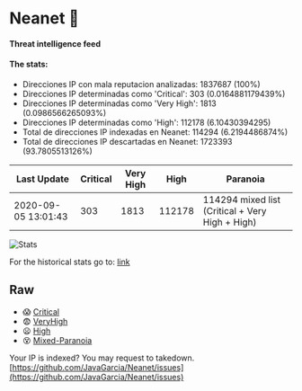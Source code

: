 # Neanet :hocho:
#### Threat intelligence feed
#### The stats:

- Direcciones IP con mala reputacion analizadas: 1837687 (100%)
- Direcciones IP determinadas como 'Critical':  303 (0.0164881179439%)
- Direcciones IP determinadas como 'Very High':  1813 (0.0986566265093%)
- Direcciones IP determinadas como 'High':  112178 (6.10430394295)
- Total de direcciones IP indexadas en Neanet:  114294 (6.2194486874%)
- Total de direcciones IP descartadas en Neanet:  1723393 (93.7805513126%)

| Last Update | Critical | Very High | High | Paranoia |
| --- | --- | --- | --- | --- |
| 2020-09-05 13:01:43 | 303 | 1813 | 112178 | 114294 mixed list (Critical + Very High + High)|

![Stats](https://docs.google.com/spreadsheets/d/e/2PACX-1vSnaNMIXVabIpDJjufMlzH7poXnshF3mgd8Is1g9ytUEzVsP5my4Trn8f-xkoLLQ38xpL3HtmUexLo6/pubchart?oid=501124687&format=image)

For the historical stats go to: [link](/stats.csv)
## Raw
- :scream: [Critical](https://raw.githubusercontent.com/JavaGarcia/Neanet/master/blacklists/neanet_critical.txt)
- :fearful: [VeryHigh](https://raw.githubusercontent.com/JavaGarcia/Neanet/master/blacklists/neanet_veryHigh.txtt)
- :frowning: [High](https://raw.githubusercontent.com/JavaGarcia/Neanet/master/blacklists/neanet_high.txt)
- :dizzy_face: [Mixed-Paranoia](https://raw.githubusercontent.com/JavaGarcia/Neanet/master/blacklists/neanet_all.txt)


Your IP is indexed? You may request to takedown. [https://github.com/JavaGarcia/Neanet/issues](https://github.com/JavaGarcia/Neanet/issues)






















































































































































































































































































































































































































































































































































































